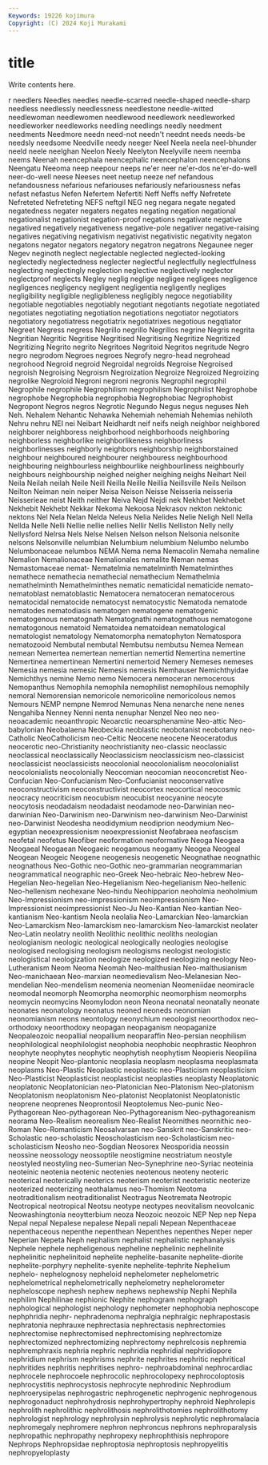 ```yaml
---
Keywords: 19226 kojimura
Copyright: (C) 2024 Koji Murakami
---
```


# title

Write contents here.



r needlers Needles needles needle-scarred needle-shaped needle-sharp needless needlessly needlessness
needlestone needle-witted needlewoman needlewomen needlewood needlework needleworked needleworker needleworks needling
needlings needly needment needments Needmore needn need-not needn't neednt needs
needs-be needsly needsome Needville needy neeger Neel Neela neela neel-bhunder
neeld neele neelghan Neelon Neely Neelyton Neelyville neem neemba neems
Neenah neencephala neencephalic neencephalon neencephalons Neengatu Neeoma neep neepour neeps
ne'er neer ne'er-dos ne'er-do-well neer-do-well neese Neeses neet neetup neeze
nef nefandous nefandousness nefarious nefariouses nefariously nefariousness nefas nefast nefastus
Nefen Nefertem Nefertiti Neff Neffs neffy Nefretete Nefreteted Nefreteting NEFS
neftgil NEG neg negara negate negated negatedness negater negaters negates
negating negation negational negationalist negationist negation-proof negations negativate negative negatived
negatively negativeness negative-pole negativer negative-raising negatives negativing negativism negativist negativistic
negativity negaton negatons negator negators negatory negatron negatrons Negaunee neger
Negev neginoth neglect neglectable neglected neglected-looking neglectedly neglectedness neglecter neglectful
neglectfully neglectfulness neglecting neglectingly neglection neglective neglectively neglector neglectproof neglects
Negley neglig neglige negligee negligees negligence negligences negligency negligent negligentia
negligently negliges negligibility negligible negligibleness negligibly negoce negotiability negotiable negotiables
negotiably negotiant negotiants negotiate negotiated negotiates negotiating negotiation negotiations negotiator
negotiators negotiatory negotiatress negotiatrix negotiatrixes negotious negqtiator Negreet Negress negress
Negrillo negrillo Negrillos negrine Negris negrita Negritian Negritic Negritise Negritised
Negritising Negritize Negritized Negritizing Negrito negrito Negritoes Negritoid Negritos negritude
Negro negro negrodom Negroes negroes Negrofy negro-head negrohead negrohood Negroid
negroid Negroidal negroids Negroise Negroised negroish Negroising Negroism Negroization Negroize
Negroized Negroizing negrolike Negroloid Negroni negroni negronis Negrophil negrophil Negrophile
negrophile Negrophilism negrophilism Negrophilist Negrophobe negrophobe Negrophobia negrophobia Negrophobiac Negrophobist
Negropont Negros negros Negrotic Negundo Negus negus neguses Neh Neh.
Nehalem Nehantic Nehawka Nehemiah nehemiah Nehemias nehiloth Nehru nehru NEI
nei Neibart Neidhardt neif neifs neigh neighbor neighbored neighborer neighboress
neighborhood neighborhoods neighboring neighborless neighborlike neighborlikeness neighborliness neighborlinesses neighborly neighbors
neighborship neighborstained neighbour neighboured neighbourer neighbouress neighbourhood neighbouring neighbourless neighbourlike
neighbourliness neighbourly neighbours neighbourship neighed neigher neighing neighs Neihart Neil
Neila Neilah neilah Neile Neill Neilla Neille Neillia Neillsville Neils
Neilson Neilton Neiman nein neiper Neisa Neison Neisse Neisseria neisseria
Neisserieae neist Neith neither Neiva Nejd Nejdi nek Nekhbet Nekhebet
Nekhebit Nekhebt Nekkar Nekoma Nekoosa Nekrasov nekton nektonic nektons Nel
Nela Nelan Nelda Neleus Nelia Nelides Nelie Neligh Nell Nella
Nellda Nelle Nelli Nellie nellie nellies Nellir Nellis Nelliston Nelly
nelly Nellysford Nelrsa Nels Nelse Nelsen Nelson nelson Nelsonia nelsonite
nelsons Nelsonville nelumbian Nelumbium nelumbium Nelumbo nelumbo Nelumbonaceae nelumbos NEMA
Nema nema Nemacolin Nemaha nemaline Nemalion Nemalionaceae Nemalionales nemalite Neman
nemas Nemastomaceae nemat- Nematelmia nematelminth Nematelminthes nemathece nemathecia nemathecial nemathecium
Nemathelmia nemathelminth Nemathelminthes nematic nematicidal nematicide nemato- nematoblast nematoblastic Nematocera
nematoceran nematocerous nematocidal nematocide nematocyst nematocystic Nematoda nematode nematodes nematodiasis
nematogen nematogene nematogenic nematogenous nematognath Nematognathi nematognathous nematogone nematogonous nematoid
Nematoidea nematoidean nematological nematologist nematology Nematomorpha nematophyton Nematospora nematozooid Nembutal
nembutal Nembutsu nembutsu Nemea Nemean nemean Nemertea nemertean nemertian nemertid
Nemertina nemertine Nemertinea nemertinean Nemertini nemertoid Nemery Nemeses nemeses Nemesia
nemesia nemesic Nemesis nemesis Nemhauser Nemichthyidae Nemichthys nemine Nemo nemo
Nemocera nemoceran nemocerous Nemopanthus Nemophila nemophila nemophilist nemophilous nemophily nemoral
Nemorensian nemoricole nemoricoline nemoricolous nemos Nemours NEMP nempne Nemrod Nemunas
Nena nenarche nene nenes Nengahiba Nenney Nenni nenta nenuphar Nenzel
Neo neo neo- neoacademic neoanthropic Neoarctic neoarsphenamine Neo-attic Neo-babylonian Neobalaena
Neobeckia neoblastic neobotanist neobotany neo-Catholic NeoCatholicism neo-Celtic Neocene neocene Neoceratodus
neocerotic neo-Christianity neochristianity neo-classic neoclassic neoclassical neoclassically Neoclassicism neoclassicism neo-classicist
neoclassicist neoclassicists neocolonial neocolonialism neocolonialist neocolonialists neocolonially Neocomian neocomian neoconcretist
Neo-Confucian Neo-Confucianism Neo-Confucianist neoconservative neoconstructivism neoconstructivist neocortex neocortical neocosmic neocracy
neocriticism neocubism neocubist neocyanine neocyte neocytosis neodadaism neodadaist neodamode neo-Darwinian
neo-darwinian Neo-Darwinism neo-Darwinism neo-darwinism Neo-Darwinist neo-Darwinist Neodesha neodidymium neodiprion neodymium
Neo-egyptian neoexpressionism neoexpressionist Neofabraea neofascism neofetal neofetus Neofiber neoformation neoformative
Neoga Neogaea Neogaeal Neogaean Neogaeic neogamous neogamy Neogea Neogeal Neogean
Neogeic Neogene neogenesis neogenetic Neognathae neognathic neognathous Neo-Gothic neo-Gothic neo-grammarian
neogrammarian neogrammatical neographic neo-Greek Neo-hebraic Neo-hebrew Neo-Hegelian Neo-hegelian Neo-Hegelianism Neo-hegelianism
Neo-hellenic Neo-hellenism neohexane Neo-hindu Neohipparion neoholmia neoholmium Neo-Impressionism neo-impressionism neoimpressionism
Neo-Impressionist neoimpressionist Neo-Ju Neo-Kantian Neo-kantian Neo-kantianism Neo-kantism Neola neolalia Neo-Lamarckian
Neo-lamarckian Neo-Lamarckism Neo-lamarckism neo-lamarckism Neo-lamarckist neolater Neo-Latin neolatry neolith Neolithic
neolithic neoliths neologian neologianism neologic neological neologically neologies neologise neologised
neologising neologism neologisms neologist neologistic neologistical neologization neologize neologized neologizing
neology Neo-Lutheranism Neom Neoma Neomah Neo-malthusian Neo-malthusianism Neo-manichaean Neo-marxian neomedievalism
Neo-Melanesian Neo-mendelian Neo-mendelism neomenia neomenian Neomeniidae neomiracle neomodal neomorph Neomorpha
neomorphic neomorphism neomorphs neomycin neomycins Neomylodon neon Neona neonatal neonatally
neonate neonates neonatology neonatus neoned neoneds neonomian neonomianism neons neontology
neonychium neoologist neoorthodox neo-orthodoxy neoorthodoxy neopagan neopaganism neopaganize Neopaleozoic neopallial
neopallium neoparaffin Neo-persian neophilism neophilological neophilologist neophobia neophobic neophrastic Neophron
neophyte neophytes neophytic neophytish neophytism Neopieris Neopilina neopine Neopit Neo-plantonic
neoplasia neoplasm neoplasma neoplasmata neoplasms Neo-Plastic Neoplastic neoplastic neo-Plasticism neoplasticism
Neo-Plasticist Neoplasticist neoplasticist neoplasties neoplasty Neoplatonic neoplatonic Neoplatonician neo-Platonician Neo-Platonism
Neo-platonism Neoplatonism neoplatonism Neo-platonist Neoplatonist Neoplatonistic neoprene neoprenes Neoprontosil Neoptolemus
Neo-punic Neo-Pythagorean Neo-pythagorean Neo-Pythagoreanism Neo-pythagoreanism neorama Neo-Realism neorealism Neo-Realist Neornithes
neornithic neo-Roman Neo-Romanticism Neosalvarsan neo-Sanskrit neo-Sanskritic neo-Scholastic neo-scholastic Neoscholasticism neo-Scholasticism
neo-scholasticism Neosho neo-Sogdian Neosorex Neosporidia neossin neossine neossology neossoptile neostigmine
neostriatum neostyle neostyled neostyling neo-Sumerian Neo-Synephrine neo-Syriac neoteinia neoteinic neotenia
neotenic neotenies neotenous neoteny neoteric neoterical neoterically neoterics neoterism neoterist
neoteristic neoterize neoterized neoterizing neothalamus neo-Thomism Neotoma neotraditionalism neotraditionalist Neotragus
Neotremata Neotropic Neotropical neotropical Neotsu neotype neotypes neovitalism neovolcanic Neowashingtonia
neoytterbium neoza Neozoic neozoic NEP Nep nep Nepa Nepal nepal
Nepalese nepalese Nepali nepali Nepean Nepenthaceae nepenthaceous nepenthe nepenthean Nepenthes
nepenthes Neper neper Neperian Nepeta Neph nephalism nephalist nephalistic nephanalysis
Nephele nephele nepheligenous nepheline nephelinic nephelinite nephelinitic nephelinitoid nephelite nephelite-basanite
nephelite-diorite nephelite-porphyry nephelite-syenite nephelite-tephrite Nephelium nephelo- nephelognosy nepheloid nephelometer nephelometric
nephelometrical nephelometrically nephelometry nephelorometer nepheloscope nephesh nephew nephews nephewship Nephi
Nephila nephilim Nephilinae nephionic Nephite nephogram nephograph nephological nephologist nephology
nephometer nephophobia nephoscope nephphridia nephr- nephradenoma nephralgia nephralgic nephrapostasis nephratonia
nephrauxe nephrectasia nephrectasis nephrectomies nephrectomise nephrectomised nephrectomising nephrectomize nephrectomized nephrectomizing
nephrectomy nephrelcosis nephremia nephremphraxis nephria nephric nephridia nephridial nephridiopore nephridium
nephrism nephrisms nephrite nephrites nephritic nephritical nephritides nephritis nephritises nephro-
nephroabdominal nephrocardiac nephrocele nephrocoele nephrocolic nephrocolopexy nephrocoloptosis nephrocystitis nephrocystosis nephrocyte
nephrodinic Nephrodium nephroerysipelas nephrogastric nephrogenetic nephrogenic nephrogenous nephrogonaduct nephrohydrosis nephrohypertrophy
nephroid Nephrolepis nephrolith nephrolithic nephrolithosis nephrolithotomies nephrolithotomy nephrologist nephrology nephrolysin
nephrolysis nephrolytic nephromalacia nephromegaly nephromere nephron nephroncus nephrons nephroparalysis nephropathic
nephropathy nephropexy nephrophthisis nephropore Nephrops Nephropsidae nephroptosia nephroptosis nephropyelitis nephropyeloplasty
